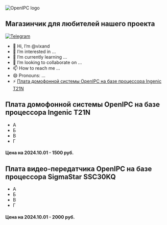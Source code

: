 ![OpenIPC logo][logo]

## Магазинчик для любителей нашего проекта

[![Telegram](https://openipc.org/images/telegram_button.svg)][telegram]

- 👋 Hi, I’m @vixand
- 👀 I’m interested in ...
- 🌱 I’m currently learning ...
- 💞️ I’m looking to collaborate on ...
- 📫 How to reach me ...
- 😄 Pronouns: ...
- ⚡ [Плата домофонной системы OpenIPC на базе процессора Ingenic T21N](/#плата-домофонной-системы-openipc-на-базе-процессора-ingenic-t21n)


## Плата домофонной системы OpenIPC на базе процессора Ingenic T21N

- А
- Б
- В
- Г

#### Цена на 2024.10.01 - 1500 руб.


## Плата видео-передатчика OpenIPC на базе процессора SigmaStar SSC30KQ

- А
- Б
- В
- Г

#### Цена на 2024.10.01 - 2000 руб.


[logo]: https://openipc.org/assets/openipc-logo-black.svg
[telegram]: https://t.me/openipc_modding
[website]: https://openipc.org
